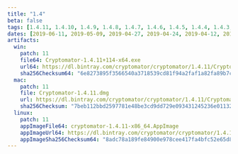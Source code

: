 ```yaml
---
title: "1.4"
beta: false
tags: [1.4.11, 1.4.10, 1.4.9, 1.4.8, 1.4.7, 1.4.6, 1.4.5, 1.4.4, 1.4.3, 1.4.2, 1.4.1, 1.4.0]
dates: [2019-06-11, 2019-05-09, 2019-04-27, 2019-04-24, 2019-04-12, 2019-03-01, 2019-02-16, 2019-02-15, 2019-02-12, 2019-01-17, 2019-01-16, 2018-11-06]
artifacts:
  win:
    patch: 11
    file64: Cryptomator-1.4.11+114-x64.exe
    url64: https://dl.bintray.com/cryptomator/cryptomator/1.4.11/Cryptomator-1.4.11%2B114-x64.exe
    sha256Checksum64: "6e8273895f3566540a3718539cd81f94a2faf1a82fa89b7c1335fc11a8ba4397"
  mac:
    patch: 11
    file: Cryptomator-1.4.11.dmg
    url: https://dl.bintray.com/cryptomator/cryptomator/1.4.11/Cryptomator-1.4.11.dmg
    sha256Checksum: "7beb112bbd2597781e48be3cd9dd729e093431245236e011326fa969328280b4"
  linux:
    patch: 11
    appImageFile64: cryptomator-1.4.11-x86_64.AppImage
    appImageUrl64: https://dl.bintray.com/cryptomator/cryptomator/1.4.11/cryptomator-1.4.11-x86_64.AppImage
    appImageSha256Checksum64: "8adc78a189fe84900e978cee417fa4bfc52e65d8617818c2ea1561e51100cd07"
---
```

